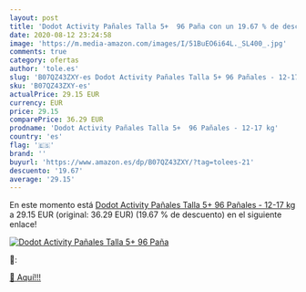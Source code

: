 ```yaml
---
layout: post
title: 'Dodot Activity Pañales Talla 5+  96 Paña con un 19.67 % de descuento'
date: 2020-08-12 23:24:58
image: 'https://m.media-amazon.com/images/I/51BuEO6i64L._SL400_.jpg'
comments: true
category: ofertas
author: 'tole.es'
slug: 'B07QZ43ZXY-es Dodot Activity Pañales Talla 5+ 96 Pañales - 12-17 kg'
sku: 'B07QZ43ZXY-es'
actualPrice: 29.15 EUR
currency: EUR
price: 29.15
comparePrice: 36.29 EUR
prodname: 'Dodot Activity Pañales Talla 5+  96 Pañales - 12-17 kg'
country: 'es'
flag: '🇪🇸'
brand: ''
buyurl: 'https://www.amazon.es/dp/B07QZ43ZXY/?tag=tolees-21'
descuento: '19.67'
average: '29.15'
---
```


En este momento está [Dodot Activity Pañales Talla 5+  96 Pañales - 12-17 kg](https://www.amazon.es/dp/B07QZ43ZXY/?tag=tolees-21) a 29.15 EUR (original: 36.29 EUR) (19.67 %  de descuento) en el siguiente enlace!

[![Dodot Activity Pañales Talla 5+  96 Paña](https://m.media-amazon.com/images/I/51BuEO6i64L._SL400_.jpg)](https://www.amazon.es/dp/B07QZ43ZXY/?tag=tolees-21)

🔎:


[🛒 Aquí!!!](https://www.amazon.es/dp/B07QZ43ZXY/?tag=tolees-21)
